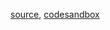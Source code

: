[source](https://github.com/kossidts/react-stockcharts/blob/master/docs/lib/charts/CandleStickChartWithZoomPan.js), [codesandbox](https://codesandbox.io/s/github/rrag/react-stockcharts-examples2/tree/master/examples/CandleStickChartWithZoomPan)
